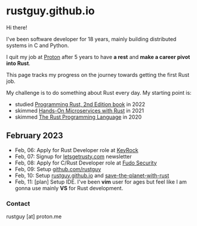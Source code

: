 # rustguy.github.io

Hi there!

I've been software developer for 18 years, mainly building distributed systems in C and Python. 

I quit my job at [Proton](https://proton.me/) after 5 years to have **a rest** and **make a career pivot into Rust**.

This page tracks my progress on the journey towards getting the first Rust job.

My challenge is to do something about Rust every day. My starting point is:

* studied [Programming Rust, 2nd Edition book](https://www.oreilly.com/library/view/programming-rust-2nd/9781492052586/) in 2022
* skimmed [Hands-On Microservices with Rust](https://www.amazon.pl/Hands-Microservices-Rust-scalable-microservices/dp/1789342759/) in 2021
* skimmed [The Rust Programming Language](https://doc.rust-lang.org/book/) in 2020

## February 2023

* Feb, 06: Apply for Rust Developer role at [KeyRock](https://keyrock.eu/)
* Feb, 07: Signup for [letsgetrusty.com](https://letsgetrusty.com/) newsletter
* Feb, 08: Apply for C/Rust Developer role at [Fudo Security](https://fudosecurity.com/)
* Feb, 09: Setup [github.com/rustguy](https://github.com/rustguy)
* Feb, 10: Setup [rustguy.github.io](https://rustguy.github.io/) and [save-the-planet-with-rust](https://github.com/rustguy/save-the-planet-with-rust)
* Feb, 11: [plan] Setup IDE. I've been **vim** user for ages but feel like I am gonna use mainly **VS** for Rust development. 

### Contact

rustguy [at] proton.me
